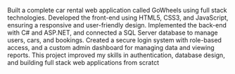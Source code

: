 Built a complete car rental web application called GoWheels using full stack technologies.
Developed the front-end using HTML5, CSS3, and JavaScript, ensuring a responsive and user-friendly design.
Implemented the back-end with C# and ASP.NET, and connected a SQL Server database to manage users, cars, and bookings.
Created a secure login system with role-based access, and a custom admin dashboard for managing data and viewing reports.
This project improved my skills in authentication, database design, and building full stack web applications from scratct
